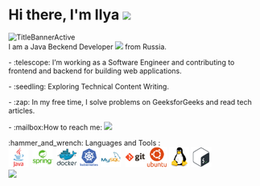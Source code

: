 
<h1 align="left">Hi there, I'm Ilya
<img src="https://github.com/blackcater/blackcater/raw/main/images/Hi.gif" height="24"/></h1>
<div align="left">
<img src="https://readme-typing-svg.herokuapp.com?color=%8B008B&lines=Java+backend+developer+from+Russia" title="title" alt="TitleBannerActive" width="500" height="40"/>&nbsp;
</dev>

<div align="left">
I am a Java Beckend Developer <img src="https://media.giphy.com/media/WUlplcMpOCEmTGBtBW/giphy.gif" width="30"> from Russia.

</dev>
<div align="left">
<p>- :telescope: I’m working as a Software Engineer and contributing to frontend and backend for building web applications.</p>
<p>- :seedling: Exploring Technical Content Writing.</p>
<p>- :zap: In my free time, I solve problems on GeeksforGeeks and read tech articles.</p>
<p>- :mailbox:How to reach me: <img src="https://img.shields.io/badge/-kakbar-blue?style=flat&logo=Linkedin&logoColor=white"> <title="profile" src=""></p>
</div>


<div align="left">
:hammer_and_wrench: Languages and Tools : 
</div>
<div align="left">
<div>
  <img src="https://github.com/devicons/devicon/blob/master/icons/java/java-original-wordmark.svg" title="Java" alt="Java" width="40" height="40"/>&nbsp;
  <img src="https://github.com/devicons/devicon/blob/master/icons/spring/spring-original-wordmark.svg" title="Spring" alt="Spring" width="40" height="40"/>&nbsp; 
  <img src="https://github.com/devicons/devicon/blob/master/icons/docker/docker-original-wordmark.svg" title="Docker" **alt="Docker" width="40" height="40"/>
  <img src="https://github.com/devicons/devicon/blob/master/icons/kubernetes/kubernetes-plain-wordmark.svg" title="Kubernetes" **alt="Kubernetes" width="40" height="40"/>
  <img src="https://github.com/devicons/devicon/blob/master/icons/mysql/mysql-original-wordmark.svg" title="MySQL"  alt="MySQL" width="40" height="40"/>&nbsp;
  <img src="https://github.com/devicons/devicon/blob/master/icons/git/git-original-wordmark.svg" title="Git" **alt="Git" width="40" height="40"/>
  <img src="https://github.com/devicons/devicon/blob/master/icons/ubuntu/ubuntu-plain-wordmark.svg" title="Ubuntu" **alt="Ubuntu" width="40" height="40"/>
  <img src="https://github.com/devicons/devicon/blob/master/icons/linux/linux-original.svg" title="Linux" **alt="Linux" width="40" height="40"/>
  <img src="https://github.com/devicons/devicon/blob/master/icons/bash/bash-original.svg" title="Bush" **alt="Bush" width="40" height="40"/>
</div>

<div align="left">
<img src="https://github-readme-stats.vercel.app/api?username=boxser093&show_icons=true&count_private=true&hide_border=true" align="center" />
</div>  

